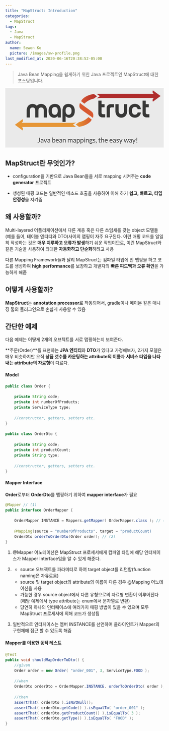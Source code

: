 ```yaml
---
title: "MapStruct: Introduction"
categories:
  - MapStruct
tags:
  - Java
  - MapStruct
author:
  name: Sewon Ko
  picture: /images/sw-profile.png
last_modified_at: 2020-06-16T20:38:52-05:00
---
```


> Java Bean Mapping을 쉽게하기 위한 Java 프로젝트인 MapStruct에 대한 포스팅입니다.

![logo](/images/map-struct-logo.png)

## MapStruct란 무엇인가?    

- configuration을 기반으로 Java Bean들을 서로 mapping 시켜주는 **code generator** 프로젝트 
 
- 생성된 매핑 코드는 일반적인 메소드 호출을 사용하여 이해 하기 **쉽고, 빠르고, 타입 안정성**을 지켜줌

## 왜 사용할까?    
Multi-layered 어플리케이션에서 다른 계층 혹은 다른 쓰임새를 갖는 object 모델들(예를 들어, 테이블 엔티티와 DTO)사이의 맵핑이 자주 요구된다. 이런 매핑 코드를 일일히 작성하는 것은 **매우 지루하고 오류가 발생**하기 쉬운 작업이므로, 이런 MapStruct와 같은 기술을 사용하여 최대한 **자동화하고 단순화**하려고 사용  

다른 Mapping Framework들과 달리 MapStruct는 컴파일 타입에 빈 맵핑을 하고 코드를 생성하여 **high performance**를 보장하고 개발자의 **빠른 피드백과 오류 확인**을 가능하게 해줌  

## 어떻게 사용할까?
**MapStruct**는 **annotation processor**로 작동되어서, gradle이나 메이븐 같은 매니징 툴의 플러그인으로 손쉽게 사용할 수 있음

## 간단한 예제

다음 예제는 어떻게 2개의 오브젝트를 서로 맵핑하는지 보여준다.

**주문(Order)**를 표현하는 **JPA 엔티티**와 **DTO**가 있다고 가정해보자, 2가지 모델은 매우 비슷하지만 오직 **상품 갯수를 카운팅하는 attribute의 이름**과 **서비스 타입을 나타내는 attribute의 자료형**이 다르다.

#### Model


```java
public class Order {

    private String code;
    private int numberOfProducts;
    private ServiceType type;

    //constructor, getters, setters etc.
}

public class OrderDto {

    private String code;
    private int productCount;
    private String type;

    //constructor, getters, setters etc.
}
```

#### Mapper Interface

**Order**로부터 **OrderDto**를 맵핑하기 위하여 **mapper interface**가 필요

```java
@Mapper // (1)
public interface OrderMapper {

    OrderMapper INSTANCE = Mappers.getMapper( OrderMapper.class ); // (3)

    @Mapping(source = "numberOfProducts", target = "productCount)
    OrderDto orderToOrderDto(Order order); // (2)
}
```

1. @Mapper 어노테이션은 MapStruct 프로세서에게 컴파일 타임에 해당 인터페이스가 Mapper Interface임을 알 수 있게 해준다.    

2. 
    - source 오브젝트를 파라미터로 하여 target object를 리턴함(function naming은 자유로움)
    - source 및 target object의 attribute의 이름이 다른 경우 @Mapping 어노테이션을 사용
    - 가능한 경우 source object에서 다른 유형으로의 자료형 변환이 이루어진다(해당 예제에서 type attribute는 enum에서 문자열로 변환)
    - 당연히 하나의 인터페이스에 여러가지 매핑 방법이 있을 수 있으며 모두 MapStruct 프로세서에 의해 코드가 생성됨

3. 일반적으로 인터페이스는 멤버 INSTANCE를 선언하여 클라이언트가 Mapper의 구현체에 접근 할 수 있도록 해줌

#### Mapper를 이용한 동작 테스트

```java
@Test
public void shouldMapOrderToDto() {
    //given
    Order order = new Order( "order_001", 3, ServiceType.FOOD );
 
    //when
    OrderDto orderDto = OrderMapper.INSTANCE. orderToOrderDto( order );
 
    //then
    assertThat( orderDto ).isNotNull();
    assertThat( orderDto.getCode() ).isEqualTo( "order_001" );
    assertThat( orderDto.getProductCount() ).isEqualTo( 3 );
    assertThat( orderDto.getType() ).isEqualTo( "FOOD" );
}
```
